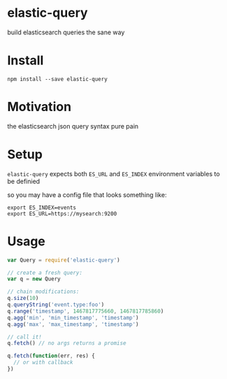 
# elastic-query

build elasticsearch queries the sane way

# Install

```
npm install --save elastic-query
```

# Motivation

the elasticsearch json query syntax pure pain


# Setup

`elastic-query` expects both `ES_URL` and `ES_INDEX` environment variables to be definied 

so you may have a config file that looks something like:

```
export ES_INDEX=events
export ES_URL=https://mysearch:9200
```

# Usage

```js
var Query = require('elastic-query')

// create a fresh query:
var q = new Query

// chain modifications:
q.size(10) 
q.queryString('event.type:foo')
q.range('timestamp', 1467817775660, 1467817785860)
q.agg('min', 'min_timestamp', 'timestamp')
q.agg('max', 'max_timestamp', 'timestamp')

// call it!
q.fetch() // no args returns a promise

q.fetch(function(err, res) {
  // or with callback 
})
```
